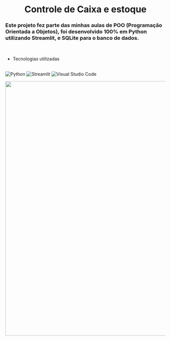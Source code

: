 <h1 align="center">Controle de Caixa e estoque</h1>

### Este projeto fez parte das minhas aulas de POO (Programação Orientada a Objetos), foi desenvolvido 100% em Python utilizando Streamlit, e SQLite para o banco de dados.

<br>

<ul>
  <li>Tecnologias utilizadas</li>
  <br>
</ul>

![Python](https://img.shields.io/badge/python-3670A0?style=for-the-badge&logo=python&logoColor=ffdd54) ![Streamlit](https://img.shields.io/badge/Streamlit-%23FE4B4B.svg?style=for-the-badge&logo=streamlit&logoColor=white) ![Visual Studio Code](https://img.shields.io/badge/Visual%20Studio%20Code-0078d7.svg?style=for-the-badge&logo=visual-studio-code&logoColor=white)

<p width="100%" align="center">
    <img src=".logo-github.png" width="800px">
</p>
